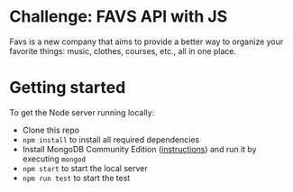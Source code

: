 # Challenge: FAVS API with JS
Favs is a new company that aims to provide a better way to organize your favorite things: music, clothes, courses, etc., all in one place.

# Getting started

To get the Node server running locally:

- Clone this repo
- `npm install` to install all required dependencies
- Install MongoDB Community Edition ([instructions](https://docs.mongodb.com/manual/installation/#tutorials)) and run it by executing `mongod`
- `npm start` to start the local server
- `npm run test` to start the test

